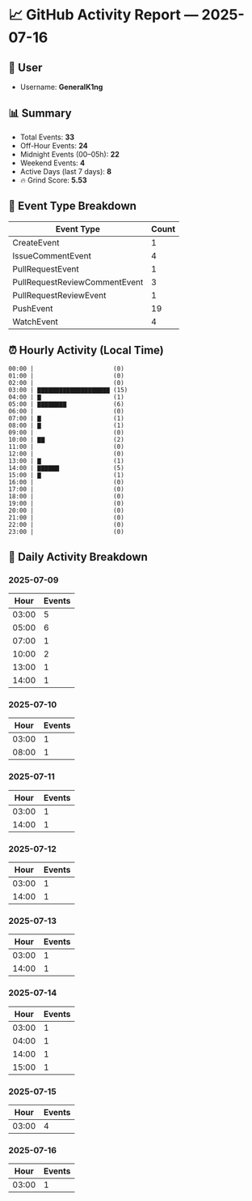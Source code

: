 # 📈 GitHub Activity Report — 2025-07-16

## 👤 User
- Username: **GeneralK1ng**

## 📊 Summary
- Total Events: **33**
- Off-Hour Events: **24**
- Midnight Events (00–05h): **22**
- Weekend Events: **4**
- Active Days (last 7 days): **8**
- 🔥 Grind Score: **5.53**

## 🔧 Event Type Breakdown
| Event Type | Count |
|------------|-------|
| CreateEvent | 1 |
| IssueCommentEvent | 4 |
| PullRequestEvent | 1 |
| PullRequestReviewCommentEvent | 3 |
| PullRequestReviewEvent | 1 |
| PushEvent | 19 |
| WatchEvent | 4 |

## ⏰ Hourly Activity (Local Time)
```text
00:00 |                      (0)
01:00 |                      (0)
02:00 |                      (0)
03:00 | ▇▇▇▇▇▇▇▇▇▇▇▇▇▇▇▇▇▇▇▇ (15)
04:00 | ▇                    (1)
05:00 | ▇▇▇▇▇▇▇▇             (6)
06:00 |                      (0)
07:00 | ▇                    (1)
08:00 | ▇                    (1)
09:00 |                      (0)
10:00 | ▇▇                   (2)
11:00 |                      (0)
12:00 |                      (0)
13:00 | ▇                    (1)
14:00 | ▇▇▇▇▇▇               (5)
15:00 | ▇                    (1)
16:00 |                      (0)
17:00 |                      (0)
18:00 |                      (0)
19:00 |                      (0)
20:00 |                      (0)
21:00 |                      (0)
22:00 |                      (0)
23:00 |                      (0)
```

## 📆 Daily Activity Breakdown
### 2025-07-09
| Hour | Events |
|------|--------|
| 03:00 | 5 |
| 05:00 | 6 |
| 07:00 | 1 |
| 10:00 | 2 |
| 13:00 | 1 |
| 14:00 | 1 |

### 2025-07-10
| Hour | Events |
|------|--------|
| 03:00 | 1 |
| 08:00 | 1 |

### 2025-07-11
| Hour | Events |
|------|--------|
| 03:00 | 1 |
| 14:00 | 1 |

### 2025-07-12
| Hour | Events |
|------|--------|
| 03:00 | 1 |
| 14:00 | 1 |

### 2025-07-13
| Hour | Events |
|------|--------|
| 03:00 | 1 |
| 14:00 | 1 |

### 2025-07-14
| Hour | Events |
|------|--------|
| 03:00 | 1 |
| 04:00 | 1 |
| 14:00 | 1 |
| 15:00 | 1 |

### 2025-07-15
| Hour | Events |
|------|--------|
| 03:00 | 4 |

### 2025-07-16
| Hour | Events |
|------|--------|
| 03:00 | 1 |

